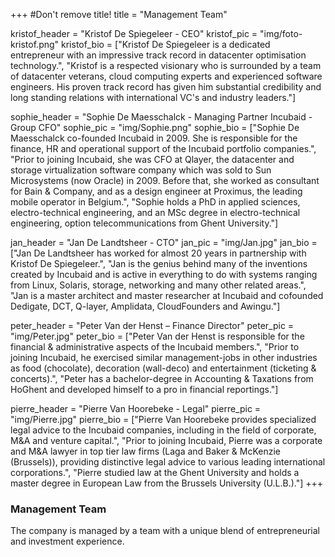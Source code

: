 +++
#Don't remove title!
title = "Management Team"

kristof_header = "Kristof De Spiegeleer - CEO"
kristof_pic = "img/foto-kristof.png"
kristof_bio = ["Kristof De Spiegeleer is a dedicated entrepreneur with an impressive track record in datacenter optimisation technology.", "Kristof is a respected visionary who is surrounded by a team of datacenter veterans, cloud computing experts and experienced software engineers. His proven track record has given him substantial credibility and long standing relations with international VC's and industry leaders."]

sophie_header = "Sophie De Maesschalck - Managing Partner Incubaid - Group CFO"
sophie_pic = "img/Sophie.png"
sophie_bio = ["Sophie De Maesschalck co-founded Incubaid in 2009. She is responsible for the finance, HR and operational support of the Incubaid portfolio companies.", "Prior to joining Incubaid, she was CFO at Qlayer, the datacenter and storage virtualization software company which was sold to Sun Microsystems (now Oracle) in 2009. Before that, she worked as consultant for Bain & Company, and as a design engineer at Proximus, the leading mobile operator in Belgium.", "Sophie holds a PhD in applied sciences, electro-technical engineering, and an MSc degree in electro-technical engineering, option telecommunications from Ghent University."]

jan_header = "Jan De Landtsheer - CTO"
jan_pic = "img/Jan.jpg"
jan_bio = ["Jan De Landtsheer has worked for almost 20 years in partnership with Kristof De Spiegeleer.", "Jan is the genius behind many of the inventions created by Incubaid and is active in everything to do with systems ranging from Linux, Solaris, storage, networking and many other related areas.", "Jan is a master architect and master researcher at Incubaid and cofounded Dedigate, DCT, Q-layer, Amplidata, CloudFounders and Awingu."]

peter_header = "Peter Van der Henst – Finance Director"
peter_pic = "img/Peter.jpg"
peter_bio = ["Peter Van der Henst is responsible for the financial & administrative aspects of the Incubaid members.", "Prior to joining Incubaid, he exercised similar management-jobs in other industries as food (chocolate), decoration (wall-deco) and entertainment (ticketing & concerts).", "Peter has a bachelor-degree in Accounting & Taxations from HoGhent and developed himself to a pro in financial reportings."]

pierre_header = "Pierre Van Hoorebeke - Legal"
pierre_pic = "img/Pierre.jpg"
pierre_bio = ["Pierre Van Hoorebeke provides specialized legal advice to the Incubaid companies, including in the field of corporate, M&A and venture capital.", "Prior to joining Incubaid, Pierre was a corporate and M&A lawyer in top tier law firms (Laga and Baker & McKenzie (Brussels)), providing distinctive legal advice to various leading international corporations.", "Pierre studied law at the Ghent University and holds a master degree in European Law from the Brussels University (U.L.B.)."]
+++

### Management Team

The company is managed by a team with a unique blend of entrepreneurial and investment experience.
